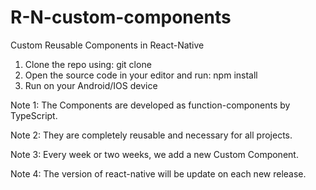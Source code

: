 # R-N-custom-components
Custom Reusable Components in React-Native

1) Clone the repo using: git clone 
2) Open the source code in your editor and run: npm install
3) Run on your Android/IOS device


Note 1: The Components are developed as function-components by TypeScript.

Note 2: They are completely reusable and necessary for all projects.

Note 3: Every week or two weeks, we add a new Custom Component.

Note 4: The version of react-native will be update on each new release.
